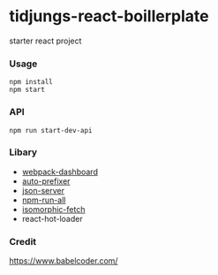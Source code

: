 # tidjungs-react-boillerplate
starter react project

### Usage
```
npm install
npm start
```

### API
```
npm run start-dev-api
```

### Libary
- [webpack-dashboard](https://github.com/FormidableLabs/webpack-dashboard)
- [auto-prefixer](https://github.com/postcss/autoprefixer)
- [json-server](https://github.com/typicode/json-server)
- [npm-run-all](https://github.com/mysticatea/npm-run-all)
- [isomorphic-fetch](https://github.com/matthew-andrews/isomorphic-fetch)
- react-hot-loader

### Credit
https://www.babelcoder.com/
